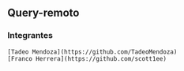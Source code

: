 ## Query-remoto

### Integrantes
    [Tadeo Mendoza](https://github.com/TadeoMendoza)
    [Franco Herrera](https://github.com/scott1ee)